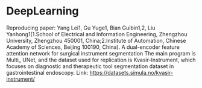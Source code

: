 # DeepLearning
Reproducing paper: Yang Lei1, Gu Yuge1, Bian Guibin1,2, Liu Yanhong1(1.School of Electrical and Information Engineering, Zhengzhou University, Zhengzhou 450001, China;2.Institute of Automation, Chinese Academy of Sciences, Beijing 100190, China). A dual-encoder feature attention network for surgical instrument segmentation
The main program is Multi_ UNet, and the dataset used for replication is Kvasir-Instrument, which focuses on diagnostic and therapeutic tool segmentation dataset in gastrointestinal endoscopy. Link: https://datasets.simula.no/kvasir-instrument/
